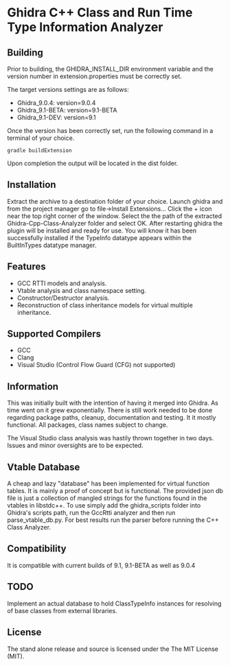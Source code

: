 Ghidra C++ Class and Run Time Type Information Analyzer
=======================================================

Building
--------

Prior to building, the GHIDRA_INSTALL_DIR environment variable and the version number in extension.properties must be correctly set.

The target versions settings are as follows:

* Ghidra_9.0.4: version=9.0.4
* Ghidra_9.1-BETA: version=9.1-BETA
* Ghidra_9.1-DEV: version=9.1

Once the version has been correctly set, run the following command in a terminal of your choice.

`gradle buildExtension`

Upon completion the output will be located in the dist folder.

Installation
------------

Extract the archive to a destination folder of your choice.
Launch ghidra and from the project manager go to file->Install Extensions...
Click the + icon near the top right corner of the window.
Select the the path of the extracted Ghidra-Cpp-Class-Analyzer folder and select OK.
After restarting ghidra the plugin will be installed and ready for use.
You will know it has been successfully installed if the TypeInfo datatype appears within the BuiltInTypes datatype manager.

Features
--------

* GCC RTTI models and analysis.
* Vtable analysis and class namespace setting.
* Constructor/Destructor analysis.
* Reconstruction of class inheritance models for virtual multiple inheritance.

Supported Compilers
-------------------

* GCC  
* Clang  
* Visual Studio (Control Flow Guard (CFG) not supported)

Information
-----------

This was initially built with the intention of having it merged into Ghidra.
As time went on it grew exponentially. There is still work needed to be done
regarding package paths, cleanup, documentation and testing. It it mostly
functional. All packages, class names subject to change.

The Visual Studio class analysis was hastily thrown together in two days.
Issues and minor oversights are to be expected.

Vtable Database
---------------

A cheap and lazy "database" has been implemented for virtual function tables.
It is mainly a proof of concept but is functional.
The provided json db file is just a collection of mangled strings for the
functions found in the vtables in libstdc++. To use simply add the ghidra_scripts
folder into Ghidra's scripts path, run the GccRtti analyzer and then run
parse_vtable_db.py. For best results run the parser before running the
C++ Class Analyzer.

Compatibility
-------------

It is compatible with current builds of 9.1, 9.1-BETA as well as 9.0.4

TODO
----

Implement an actual database to hold ClassTypeInfo instances for resolving of base classes
from external libraries.

License
---------

The stand alone release and source is licensed under the The MIT License (MIT).
